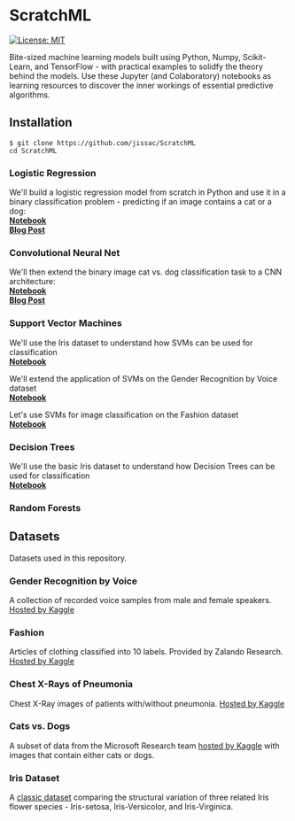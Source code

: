 # ScratchML
[![License: MIT](https://img.shields.io/badge/License-MIT-yellow.svg)](https://opensource.org/licenses/MIT)

Bite-sized machine learning models built using Python, Numpy, Scikit-Learn, and TensorFlow - with practical examples to solidfy the theory behind the models. Use these Jupyter (and Colaboratory) notebooks as learning resources to discover the inner workings of essential predictive algorithms.     

## Installation
`$ git clone https://github.com/jissac/ScratchML`     
`cd ScratchML`   

### Logistic Regression 
We'll build a logistic regression model from scratch in Python and use it in a binary classification problem - predicting if an image contains a cat or a dog:            
[**Notebook**](CatsvsDogs_Logistic_Regression.ipynb)       
[**Blog Post**](https://medium.com/@melodious/understanding-deep-neural-networks-from-first-principles-logistic-regression-bd2f01c9e263) 

### Convolutional Neural Net  
We'll then extend the binary image cat vs. dog classification task to a CNN architecture:       
[**Notebook**](https://github.com/jissac/ScratchML/blob/master/CatsvsDogs_CNN.ipynb)         
[**Blog Post**](https://medium.com/@melodious/giving-sight-to-the-blind-understanding-convolutional-neural-nets-59dd2bf462ea)

### Support Vector Machines  
We'll use the Iris dataset to understand how SVMs can be used for classification         
[**Notebook**](https://github.com/jissac/ScratchML/blob/master/Iris_SVM.ipynb)       

We'll extend the application of SVMs on the Gender Recognition by Voice dataset         
[**Notebook**](https://github.com/jissac/ScratchML/blob/master/Voice_SVM.ipynb)      

Let's use SVMs for image classification on the Fashion dataset     
[**Notebook**](https://github.com/jissac/ScratchML/blob/master/Fashion_SVM.ipynb)  

### Decision Trees
We'll use the basic Iris dataset to understand how Decision Trees can be used for classification         
[**Notebook**](https://github.com/jissac/ScratchML/blob/master/Iris_DecisionTrees.ipynb)       

### Random Forests

## Datasets
Datasets used in this repository.
### Gender Recognition by Voice
A collection of recorded voice samples from male and female speakers. [Hosted by Kaggle](https://www.kaggle.com/primaryobjects/voicegender)    
### Fashion
Articles of clothing classified into 10 labels. Provided by Zalando Research. [Hosted by Kaggle](https://www.kaggle.com/zalando-research/fashionmnist/home) 
### Chest X-Rays of Pneumonia
Chest X-Ray images of patients with/without pneumonia. [Hosted by Kaggle](https://www.kaggle.com/paultimothymooney/chest-xray-pneumonia/home) 
### Cats vs. Dogs
A subset of data from the Microsoft Research team [hosted by Kaggle](https://www.kaggle.com/c/dogs-vs-cats) with images that contain either cats or dogs.
### Iris Dataset
A [classic dataset](https://en.wikipedia.org/wiki/Iris_flower_data_set) comparing the structural variation of three related Iris flower species - Iris-setosa, Iris-Versicolor, and Iris-Virginica.
